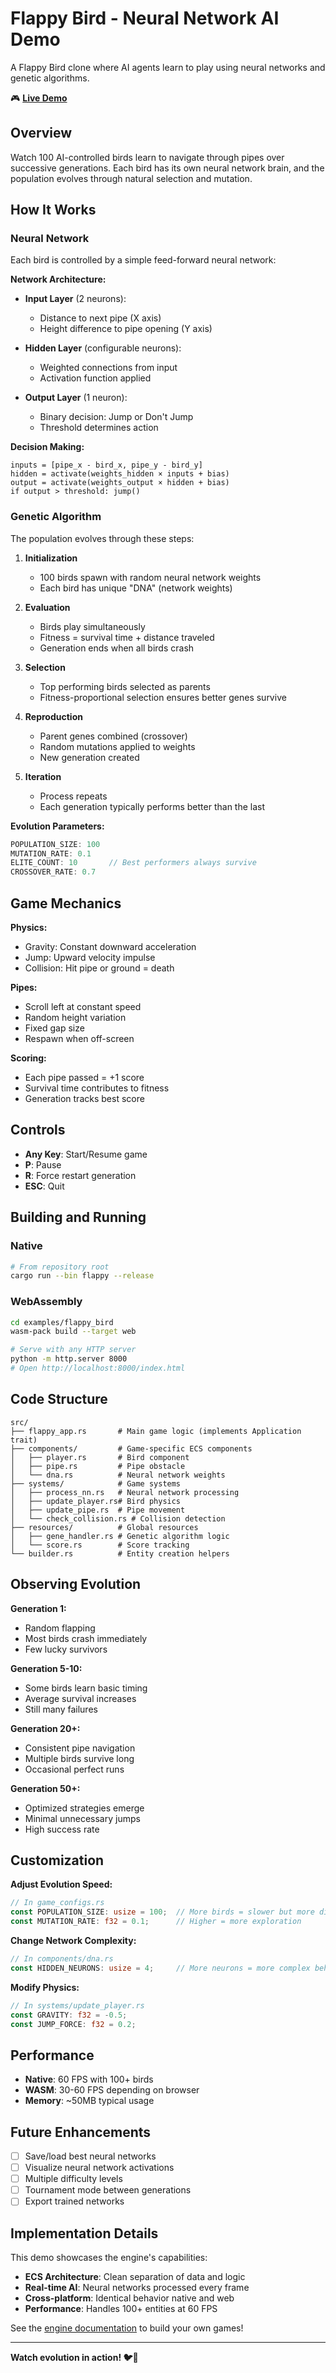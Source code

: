 # Flappy Bird - Neural Network AI Demo

A Flappy Bird clone where AI agents learn to play using neural networks and genetic algorithms.

🎮 **[Live Demo](https://lavumi.net/wasm01)**

## Overview

Watch 100 AI-controlled birds learn to navigate through pipes over successive generations. Each bird has its own neural network brain, and the population evolves through natural selection and mutation.

## How It Works

### Neural Network

Each bird is controlled by a simple feed-forward neural network:

**Network Architecture:**
- **Input Layer** (2 neurons):
  - Distance to next pipe (X axis)
  - Height difference to pipe opening (Y axis)

- **Hidden Layer** (configurable neurons):
  - Weighted connections from input
  - Activation function applied

- **Output Layer** (1 neuron):
  - Binary decision: Jump or Don't Jump
  - Threshold determines action

**Decision Making:**
```
inputs = [pipe_x - bird_x, pipe_y - bird_y]
hidden = activate(weights_hidden × inputs + bias)
output = activate(weights_output × hidden + bias)
if output > threshold: jump()
```

### Genetic Algorithm

The population evolves through these steps:

1. **Initialization**
   - 100 birds spawn with random neural network weights
   - Each bird has unique "DNA" (network weights)

2. **Evaluation**
   - Birds play simultaneously
   - Fitness = survival time + distance traveled
   - Generation ends when all birds crash

3. **Selection**
   - Top performing birds selected as parents
   - Fitness-proportional selection ensures better genes survive

4. **Reproduction**
   - Parent genes combined (crossover)
   - Random mutations applied to weights
   - New generation created

5. **Iteration**
   - Process repeats
   - Each generation typically performs better than the last

**Evolution Parameters:**
```rust
POPULATION_SIZE: 100
MUTATION_RATE: 0.1
ELITE_COUNT: 10       // Best performers always survive
CROSSOVER_RATE: 0.7
```

## Game Mechanics

**Physics:**
- Gravity: Constant downward acceleration
- Jump: Upward velocity impulse
- Collision: Hit pipe or ground = death

**Pipes:**
- Scroll left at constant speed
- Random height variation
- Fixed gap size
- Respawn when off-screen

**Scoring:**
- Each pipe passed = +1 score
- Survival time contributes to fitness
- Generation tracks best score

## Controls

- **Any Key**: Start/Resume game
- **P**: Pause
- **R**: Force restart generation
- **ESC**: Quit

## Building and Running

### Native
```bash
# From repository root
cargo run --bin flappy --release
```

### WebAssembly
```bash
cd examples/flappy_bird
wasm-pack build --target web

# Serve with any HTTP server
python -m http.server 8000
# Open http://localhost:8000/index.html
```

## Code Structure

```
src/
├── flappy_app.rs       # Main game logic (implements Application trait)
├── components/         # Game-specific ECS components
│   ├── player.rs       # Bird component
│   ├── pipe.rs         # Pipe obstacle
│   └── dna.rs          # Neural network weights
├── systems/            # Game systems
│   ├── process_nn.rs   # Neural network processing
│   ├── update_player.rs# Bird physics
│   ├── update_pipe.rs  # Pipe movement
│   └── check_collision.rs # Collision detection
├── resources/          # Global resources
│   ├── gene_handler.rs # Genetic algorithm logic
│   └── score.rs        # Score tracking
└── builder.rs          # Entity creation helpers
```

## Observing Evolution

**Generation 1:**
- Random flapping
- Most birds crash immediately
- Few lucky survivors

**Generation 5-10:**
- Some birds learn basic timing
- Average survival increases
- Still many failures

**Generation 20+:**
- Consistent pipe navigation
- Multiple birds survive long
- Occasional perfect runs

**Generation 50+:**
- Optimized strategies emerge
- Minimal unnecessary jumps
- High success rate

## Customization

**Adjust Evolution Speed:**
```rust
// In game_configs.rs
const POPULATION_SIZE: usize = 100;  // More birds = slower but more diverse
const MUTATION_RATE: f32 = 0.1;      // Higher = more exploration
```

**Change Network Complexity:**
```rust
// In components/dna.rs
const HIDDEN_NEURONS: usize = 4;     // More neurons = more complex behavior
```

**Modify Physics:**
```rust
// In systems/update_player.rs
const GRAVITY: f32 = -0.5;
const JUMP_FORCE: f32 = 0.2;
```

## Performance

- **Native**: 60 FPS with 100+ birds
- **WASM**: 30-60 FPS depending on browser
- **Memory**: ~50MB typical usage

## Future Enhancements

- [ ] Save/load best neural networks
- [ ] Visualize neural network activations
- [ ] Multiple difficulty levels
- [ ] Tournament mode between generations
- [ ] Export trained networks

## Implementation Details

This demo showcases the engine's capabilities:
- **ECS Architecture**: Clean separation of data and logic
- **Real-time AI**: Neural networks processed every frame
- **Cross-platform**: Identical behavior native and web
- **Performance**: Handles 100+ entities at 60 FPS

See the [engine documentation](../../README.md) to build your own games!

---

**Watch evolution in action! 🐦🧬**
